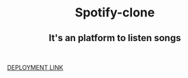 <h1 align="center">Spotify-clone</h1> 

<h2 align="center">It's an platform to listen songs</h2>

<br />

<a href="https://reliable-sawine-d325a7.netlify.app/">DEPLOYMENT LINK<a/>

